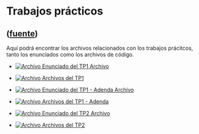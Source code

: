 # Trabajos prácticos
([fuente](https://campus.exactas.uba.ar/course/view.php?id=998&section=3))
---
Aquí podrá encontrar los archivos relacionados con los trabajos prácitcos,
tanto los enunciados como los archivos de código.

  - [![Archivo](https://campus.exactas.uba.ar/theme/image.php/magazine/core/1462913092/f/pdf) Enunciado del TP1 Archivo](https://campus.exactas.uba.ar/mod/resource/view.php?id=60330)

  - [![Archivo](https://campus.exactas.uba.ar/theme/image.php/magazine/core/1462913092/f/archive) Archivos del TP1](https://campus.exactas.uba.ar/mod/resource/view.php?id=60354)

  - [![Archivo](https://campus.exactas.uba.ar/theme/image.php/magazine/core/1462913092/f/pdf) Enunciado del TP1 - Adenda Archivo](https://campus.exactas.uba.ar/mod/resource/view.php?id=60359)

  - [![Archivo](https://campus.exactas.uba.ar/theme/image.php/magazine/core/1462913092/f/archive) Archivos del TP1 - Adenda](https://campus.exactas.uba.ar/mod/resource/view.php?id=60431)

  - [![Archivo](https://campus.exactas.uba.ar/theme/image.php/magazine/core/1462913092/f/pdf) Enunciado del TP2 Archivo](https://campus.exactas.uba.ar/mod/resource/view.php?id=60982)

  - [![Archivo](https://campus.exactas.uba.ar/theme/image.php/magazine/core/1462913092/f/archive) Archivos del TP2](https://campus.exactas.uba.ar/mod/resource/view.php?id=60984)

